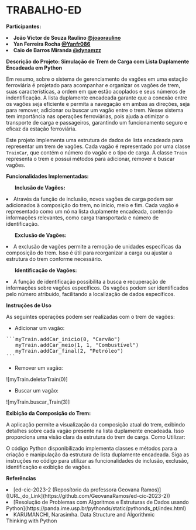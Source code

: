 # TRABALHO-ED

**Participantes:**
**<li>João Victor de Souza Raulino [@joaoraulino](https://github.com/joaoraulino) </li>**
**<li>Yan Ferreira Rocha [@Yanfr086](https://github.com/Yanfr086) </li>**
**<li>Caio de Barros Miranda [@dynamzz](https://github.com/dynamzz) </li>**

**Descrição do Projeto: Simulação de Trem de Carga com Lista Duplamente Encadeada em Python**

  Em resumo, sobre o sistema de gerenciamento de vagões em uma estação ferroviária é projetado para acompanhar e organizar os vagões de trem, suas características, a ordem em que estão acoplados e seus números de indentificação. A lista duplamente encadeada garante que a conexão entre os vagões seja eficiente e permita a navegação em ambas as direções, seja para remover, adicionar ou buscar um vagão entre o trem. Nesse sistema tem importância nas operações ferroviárias, pois ajuda a otimizar o transporte de carga e passageiros, garantindo um funcionamento seguro e eficaz da estação ferroviária.
  
Este projeto implementa uma estrutura de dados de lista encadeada para representar um trem de vagões. Cada vagão é representado por uma classe `TrainCar`, que contém o número do vagão e o tipo de carga. A classe `Train` representa o trem e possui métodos para adicionar, remover e buscar vagões.

**Funcionalidades Implementadas:**

**<ul>Inclusão de Vagões:</ul>**

<li>Através da função de inclusão, novos vagões de carga podem ser adicionados à composição do trem, no início, meio e fim. Cada vagão é representado como um nó na lista duplamente encadeada, contendo informações relevantes, como carga transportada e número de identificação.</li>

**<ul>Exclusão de Vagões:</ul>**

<li>A exclusão de vagões permite a remoção de unidades específicas da composição do trem. Isso é útil para reorganizar a carga ou ajustar a estrutura do trem conforme necessário.</li>

**<ul>Identificação de Vagões:</ul>**

<li>A função de identificação possibilita a busca e recuperação de informações sobre vagões específicos. Os vagões podem ser identificados pelo número atribuído, facilitando a localização de dados específicos.</li>


**Instruções de Uso**

As seguintes operações podem ser realizadas com o trem de vagões:

* Adicionar um vagão:

<pre>
```myTrain.addCar_inicio(0, "Carvão")
   myTrain.addCar_meio(1, 1, "Combustível")
   myTrain.addCar_final(2, "Petróleo") 
```
</pre>


* Remover um vagão:

![myTrain.deletarTrain(0)]

* Buscar um vagão:

![myTrain.buscar_Train(3)]


**<p>Exibição da Composição do Trem:</p>**

A aplicação permite a visualização da composição atual do trem, exibindo detalhes sobre cada vagão presente na lista duplamente encadeada. Isso proporciona uma visão clara da estrutura do trem de carga.
Como Utilizar:

O código Python disponibilizado implementa classes e métodos para a criação e manipulação da estrutura de lista duplamente encadeada. Siga as instruções no código para utilizar as funcionalidades de inclusão, exclusão, identificação e exibição de vagões.

**Referências**
<li>[ed-cic-2023-2 (Reposítorio da professora Geovana Ramos)]([URL_do_Link](https://github.com/GeovanaRamos/ed-cic-2023-2))</li>
<li>[Resolução de Problemas com Algoritmos e Estruturas de Dados usando Python](https://panda.ime.usp.br/pythonds/static/pythonds_pt/index.html)</li>
<li>KARUMANCHI, Narasimha. Data Structure and Algorithmic Thinking with Python</li>

